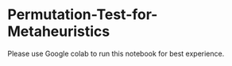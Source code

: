 # Permutation-Test-for-Metaheuristics
Please use Google colab to run this notebook for best experience.
